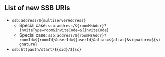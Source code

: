## List of new SSB URIs

- `ssb:address/${multiserverAddress}`
  - Special case: `ssb:address/${roomMsAddr}?inviteType=room&inviteCode=${inviteCode}`
  - Special case: `ssb:address/${roomMsAddr}?roomId=${roomId}&userId=${userId}&alias=${alias}&signature=${signature}`
- `ssb:httpauth/start/${sid}/${sc}`